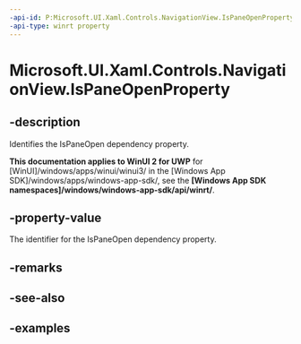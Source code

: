 ```yaml
---
-api-id: P:Microsoft.UI.Xaml.Controls.NavigationView.IsPaneOpenProperty
-api-type: winrt property
---
```

<!-- Property syntax.
public DependencyProperty IsPaneOpenProperty { get; }
-->

# Microsoft.UI.Xaml.Controls.NavigationView.IsPaneOpenProperty


## -description

Identifies the IsPaneOpen dependency property.


**This documentation applies to WinUI 2 for UWP** for [WinUI]/windows/apps/winui/winui3/ in the [Windows App SDK]/windows/apps/windows-app-sdk/, see the **[Windows App SDK namespaces]/windows/windows-app-sdk/api/winrt/**.

## -property-value

The identifier for the IsPaneOpen dependency property.


## -remarks


## -see-also


## -examples



